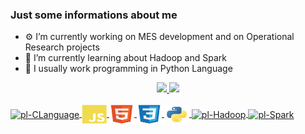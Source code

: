 ### Just some informations about me


- ⚙  I’m currently working on MES development and on Operational Research projects
- 🐘 I’m currently learning about Hadoop and Spark
- 🐍 I usually work programming in Python Language 

<div align="center">
  <a href="https://github.com/PedroLagesc">
  <img height="180em" src="https://github-readme-stats.vercel.app/api?username=PedroLagesc&show_icons=true&theme=highcontrast&include_all_commits=true&count_private=true"/>
  <img height="180em" src="https://github-readme-stats.vercel.app/api/top-langs/?username=PedroLagesc&layout=compact&langs_count=7&theme=highcontrast"/>
</div>
  
<div style="display: inline_block"><br>
  <img align="center" alt="pl-CLanguage" height="30" width="40" src="https://cdn.icon-icons.com/icons2/2415/PNG/512/c_original_logo_icon_146611.png">
  <img align="center" alt="pl-Js" height="30" width="40" src="https://raw.githubusercontent.com/devicons/devicon/master/icons/javascript/javascript-plain.svg">
  <img align="center" alt="pl-HTML" height="30" width="40" src="https://raw.githubusercontent.com/devicons/devicon/master/icons/html5/html5-original.svg">
  <img align="center" alt="pl-CSS" height="30" width="40" src="https://raw.githubusercontent.com/devicons/devicon/master/icons/css3/css3-original.svg">
  <img align="center" alt="pl-Python" height="30" width="40" src="https://raw.githubusercontent.com/devicons/devicon/master/icons/python/python-original.svg">
  <img align="center" alt="pl-Hadoop" height="30" width="40" src="https://cdn.icon-icons.com/icons2/2699/PNG/512/apache_hadoop_logo_icon_169586.png">
  <img align="center" alt="pl-Spark" height="30" width="40" src="https://cdn.icon-icons.com/icons2/2699/PNG/512/apache_spark_logo_icon_170561.png">
 
 
</div>  
